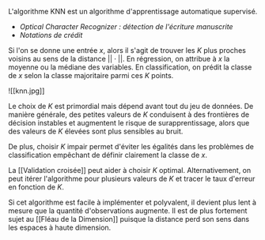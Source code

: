 

L'algorithme KNN est un algorithme d'apprentissage automatique supervisé.
- *Optical Character Recognizer : détection de l'écriture manuscrite*
- *Notations de crédit*

Si l'on se donne une entrée $x$, alors il s'agit de trouver les $K$ plus proches voisins au sens de la distance $||\cdot||$. En régression, on attribue à $x$ la moyenne ou la médiane des variables. En classification, on prédit la classe de $x$ selon la classe majoritaire parmi ces $K$ points.

![[knn.jpg]]

Le choix de $K$ est primordial mais dépend avant tout du jeu de données. De manière générale, des petites valeurs de $K$ conduisent à des frontières de décision instables et augmentent le risque de surapprentissage, alors que des valeurs de $K$ élevées sont plus sensibles au bruit.

De plus, choisir $K$ impair permet d'éviter les égalités dans les problèmes de classification empêchant de définir clairement la classe de $x$.

La [[Validation croisée]] peut aider à choisir $K$ optimal. Alternativement, on peut itérer l'algorithme pour plusieurs valeurs de $K$ et tracer le taux d'erreur en fonction de $K$.

Si cet algorithme est facile à implémenter et polyvalent, il devient plus lent à mesure que la quantité d'observations augmente. Il est de plus fortement sujet au [[Fléau de la Dimension]] puisque la distance perd son sens dans les espaces à haute dimension.


